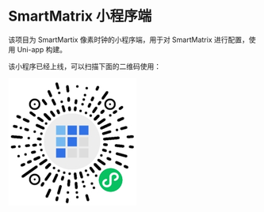 # SmartMatrix 小程序端

该项目为 SmartMartix 像素时钟的小程序端，用于对 SmartMatrix 进行配置，使用 Uni-app 构建。

该小程序已经上线，可以扫描下面的二维码使用：

![gh_3aa2021afd1d_258 (1)](qr.jpg)